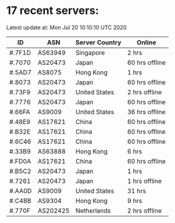 # 17 recent servers:

Latest update at: Mon Jul 20 10:10:10 UTC 2020

| ID | ASN | Server Country | Online |
| -- | --- | -------------- | ------ |
| #.7F1D | AS63949 | Singapore | 2 hrs |
| #.7070 | AS20473 | Japan | 60 hrs offline |
| #.5AD7 | AS8075 | Hong Kong | 1 hrs |
| #.8073 | AS20473 | Japan | 60 hrs offline |
| #.73F9 | AS20473 | United States | 2 hrs offline |
| #.7776 | AS20473 | Japan | 60 hrs offline |
| #.66FA | AS9009 | United States | 36 hrs offline |
| #.48E9 | AS17621 | China | 60 hrs offline |
| #.B32E | AS17621 | China | 60 hrs offline |
| #.6C46 | AS17621 | China | 60 hrs offline |
| #.33B9 | AS63888 | Hong Kong | 6 hrs |
| #.FD0A | AS17621 | China | 60 hrs offline |
| #.B5C2 | AS20473 | Japan | 1 hrs |
| #.7261 | AS20473 | Japan | 1 hrs offline |
| #.AA0D | AS9009 | United States | 31 hrs |
| #.C4BB | AS9304 | Hong Kong | 9 hrs |
| #.770F | AS202425 | Netherlands | 2 hrs offline |

